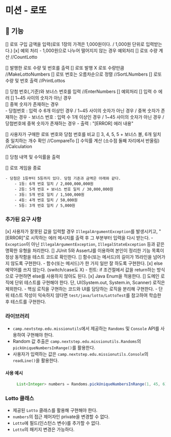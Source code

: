 # 미션 - 로또

## 🚀 기능
[] 로또 구입 금액을 입력(로또 1장의 가격은 1,000원이다. / 1,000원 단위로 입력받는다.)
    [x] 예외 처리 
        - 1,000원으로 나누어 떨어지지 않는 경우 예외처리
    [] 로또 수량 계산 //CountLotto    
    
[] 발행한 로또 수량 및 번호를 출력
    [] 로또 발행 X 로또 수량만큼  //MakeLottoNumbers
    [] 로또 번호는 오름차순으로 정렬     //SortLNumbers
    [] 로또 수량 및 번호 출력    //PrintLottos

[] 당첨 번호(,기준)와 보너스 번호를 입력   //EnterNumbers
    [] 예외처리
      [] 입력 수 에러 
      [] 1~45 사이의 숫자가 아닌 경우  
      [] 중복 숫자가 존재하는 경우  
      - 당첨번호 : 입력 수 6개 이상인 경우 / 1~45 사이의 숫자가 아닌 경우 / 중복 숫자가 존재하는 경우
      - 보너스 번호 : 입력 수 1개 이상인 경우 / 1~45 사이의 숫자가 아닌 경우 / 당첨번호에 중복 숫자가 존재하는 경우
      - 출력 : "[ERROR] 에러 내용"

[] 사용자가 구매한 로또 번호와 당첨 번호를 비교
    [] 3, 4, 5, 5 + 보너스 볼, 6개 일치 중 일치하는 개수 확인   //CompareTo
    [] 수익률 계산 (소수점 둘째 자리에서 반올림) //Calculation

[] 당첨 내역 및 수익률을 출력  

[] 로또 게임을 종료

```
- 당첨은 1등부터 5등까지 있다. 당첨 기준과 금액은 아래와 같다.
    - 1등: 6개 번호 일치 / 2,000,000,000원
    - 2등: 5개 번호 + 보너스 번호 일치 / 30,000,000원
    - 3등: 5개 번호 일치 / 1,500,000원
    - 4등: 4개 번호 일치 / 50,000원
    - 5등: 3개 번호 일치 / 5,000원
```

### 추가된 요구 사항
[x] 사용자가 잘못된 값을 입력할 경우 `IllegalArgumentException`를 발생시키고, "[ERROR]"로 시작하는 에러 메시지를 출력 후 그 부분부터 입력을 다시 받는다.
    - `Exception`이 아닌 `IllegalArgumentException`, `IllegalStateException` 등과 같은 명확한 유형을 처리한다.
[] JUnit 5와 AssertJ를 이용하여 본인이 정리한 기능 목록이 정상 동작함을 테스트 코드로 확인한다.
[] 함수(또는 메서드)의 길이가 15라인을 넘어가지 않도록 구현한다.
    - 함수(또는 메서드)가 한 가지 일만 잘 하도록 구현한다.
[x] else 예약어를 쓰지 않는다. (switch/case도 X)
    - 힌트: if 조건절에서 값을 return하는 방식으로 구현하면 else를 사용하지 않아도 된다.
[x] Java Enum을 적용한다.
[] 도메인 로직에 단위 테스트를 구현해야 한다. 단, UI(System.out, System.in, Scanner) 로직은 제외한다.
    - 핵심 로직을 구현하는 코드와 UI를 담당하는 로직을 분리해 구현한다.
    - 단위 테스트 작성이 익숙하지 않다면 `test/java/lotto/LottoTest`를 참고하여 학습한 후 테스트를 구현한다.

### 라이브러리
- `camp.nextstep.edu.missionutils`에서 제공하는 `Randoms` 및 `Console` API를 사용하여 구현해야 한다.
- Random 값 추출은 `camp.nextstep.edu.missionutils.Randoms`의 `pickUniqueNumbersInRange()`를 활용한다.
- 사용자가 입력하는 값은 `camp.nextstep.edu.missionutils.Console`의 `readLine()`을 활용한다.
#### 사용 예시
```java
     List<Integer> numbers = Randoms.pickUniqueNumbersInRange(1, 45, 6);
```

### Lotto 클래스
- 제공된 `Lotto` 클래스를 활용해 구현해야 한다.
- `numbers`의 접근 제어자인 private을 변경할 수 없다.
- `Lotto`에 필드(인스턴스 변수)를 추가할 수 없다.
- `Lotto`의 패키지 변경은 가능하다.

